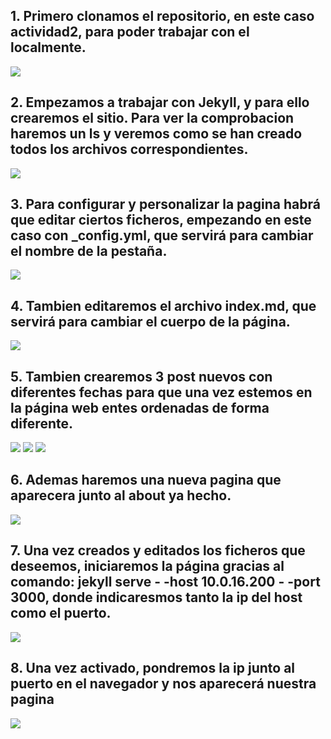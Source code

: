 ## 1. Primero clonamos el repositorio, en este caso actividad2, para poder trabajar con el **localmente**.
![](img/1.PNG)
## 2. Empezamos a trabajar con Jekyll, y para ello crearemos el sitio. Para ver la comprobacion haremos un ls y veremos como se han creado todos los archivos correspondientes.
![](img/2.PNG)
## 3. Para configurar y personalizar la pagina habrá que editar ciertos ficheros, empezando en este caso con _config.yml, que servirá para cambiar el nombre de la pestaña.
![](img/3.PNG)
## 4. Tambien editaremos el archivo index.md, que servirá para cambiar el cuerpo de la página.
![](img/4.PNG)
## 5. Tambien crearemos 3 post nuevos con diferentes fechas para que una vez estemos en la página web entes ordenadas de forma diferente.
![](img/5.PNG)
![](img/6.PNG)
![](img/7.PNG)
## 6. Ademas haremos una nueva pagina que aparecera junto al about ya hecho.
![](img/8.PNG)
## 7. Una vez creados y editados los ficheros que deseemos, iniciaremos la página gracias al comando: jekyll serve - -host 10.0.16.200 - -port 3000, donde indicaresmos tanto la ip del host como el puerto.
![](img/9.PNG)
## 8. Una vez activado, pondremos la ip junto al puerto en el navegador y nos aparecerá nuestra pagina
![](img/10.PNG)